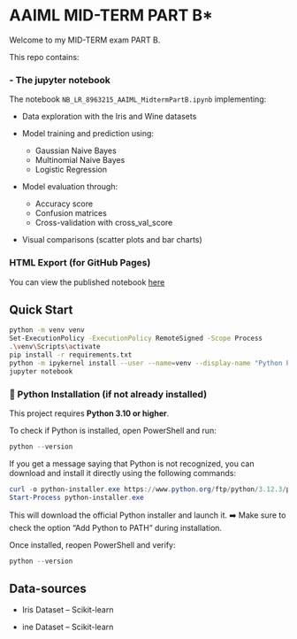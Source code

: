 # **AAIML MID-TERM PART B***

Welcome to my MID-TERM exam PART B.

This repo contains:

### - The jupyter notebook 
The notebook `NB_LR_8963215_AAIML_MidtermPartB.ipynb`  implementing:

- Data exploration with the Iris and Wine datasets

- Model training and prediction using:

    - Gaussian Naive Bayes
    - Multinomial Naive Bayes
    - Logistic Regression

- Model evaluation through:

    - Accuracy score
    - Confusion matrices
    - Cross-validation with cross_val_score

- Visual comparisons (scatter plots and bar charts)

### HTML Export (for GitHub Pages)
You can view the published notebook [here](https://paulamrz-c.github.io/CSCN80000-MIDTERM-PR/NB_LR_8963215_AAIML_MidtermPartB.html)

## Quick Start

```bash
python -m venv venv
Set-ExecutionPolicy -ExecutionPolicy RemoteSigned -Scope Process
.\venv\Scripts\activate
pip install -r requirements.txt
python -m ipykernel install --user --name=venv --display-name "Python PR (venv)"
jupyter notebook

```

### 🐍 Python Installation (if not already installed)

This project requires **Python 3.10 or higher**.

To check if Python is installed, open PowerShell and run:

```powershell
python --version
```

If you get a message saying that Python is not recognized, you can download and install it directly using the following commands:

```powershell
curl -o python-installer.exe https://www.python.org/ftp/python/3.12.3/python-3.12.3-amd64.exe
Start-Process python-installer.exe
```

This will download the official Python installer and launch it.
➡️ Make sure to check the option “Add Python to PATH” during installation.

Once installed, reopen PowerShell and verify:

```powershell
python --version
```

## Data-sources

- Iris Dataset – Scikit-learn

- ine Dataset – Scikit-learn
